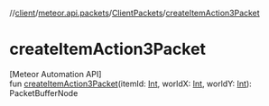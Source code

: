 //[client](../../../index.md)/[meteor.api.packets](../index.md)/[ClientPackets](index.md)/[createItemAction3Packet](create-item-action3-packet.md)

# createItemAction3Packet

[Meteor Automation API]\
fun [createItemAction3Packet](create-item-action3-packet.md)(itemId: [Int](https://kotlinlang.org/api/latest/jvm/stdlib/kotlin/-int/index.html), worldX: [Int](https://kotlinlang.org/api/latest/jvm/stdlib/kotlin/-int/index.html), worldY: [Int](https://kotlinlang.org/api/latest/jvm/stdlib/kotlin/-int/index.html)): PacketBufferNode
